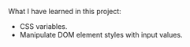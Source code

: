 What I have learned in this project:

- CSS variables.
- Manipulate DOM element styles with input values.
